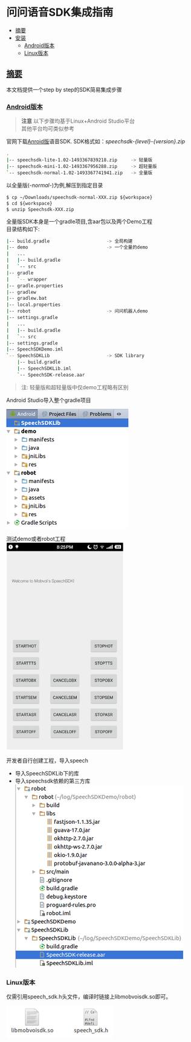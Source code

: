 问问语音SDK集成指南
===============================================
- [摘要](#intro)
- [安装](#installation)
    - [Android版本](#android)
    - [Linux版本](#linux)

## [摘要](#intro)
本文档提供一个step by step的SDK简易集成步骤

### [Android版本](#android)
> **注意** 以下步骤均基于Linux+Android Studio平台  
> 其他平台均可类似参考
    
官网下载[Anroid版](http://ai.chumenwenwen.com/pages/document/intro?id=download)语音SDK. SDK格式如：*speechsdk-{level}-{version}.zip*
```bash
.
|-- speechsdk-lite-1.02-1493367839218.zip     -> 轻量版
|-- speechsdk-mini-1.02-1493367956288.zip     -> 超轻量版
`-- speechsdk-normal-1.02-1493367741941.zip   -> 全量版
```

以全量版(*-normal-*)为例,解压到指定目录
```shell
$ cp ~/Downloads/speechsdk-normal-XXX.zip ${workspace}
$ cd ${workspace}
$ unzip Speechsdk-XXX.zip
```
全量版SDK本身是一个gradle项目,含aar包以及两个Demo工程  
目录结构如下:
```bash
|-- build.gradle                     -> 全局构建
|-- demo                             -> 一个全量的demo
|   ...
|   |-- build.gradle
|   `-- src
|-- gradle
|   `-- wrapper
|-- gradle.properties
|-- gradlew
|-- gradlew.bat
|-- local.properties
|-- robot                            -> 问问机器人demo
|-- settings.gradle        
|   ...
|   |-- build.gradle
|   `-- src
|-- settings.gradle
|-- SpeechSDKDemo.iml
`-- SpeechSDKLib                     -> SDK library
    |-- build.gradle
    |-- SpeechSDKLib.iml
    `-- SpeechSDK-release.aar

```
> 注: 轻量版和超轻量版中仅demo工程略有区别

Android Studio导入整个gradle项目

![](2.png)  

测试demo或者robot工程  
![](3.png)

开发者自行创建工程，导入speech
 - 导入SpeechSDKLib下的库
 - 导入speechsdk依赖的第三方库  
![](4.png)

### Linux版本
仅需引用speech_sdk.h头文件，编译时链接上libmobvoisdk.so即可。 

![](5.png)

